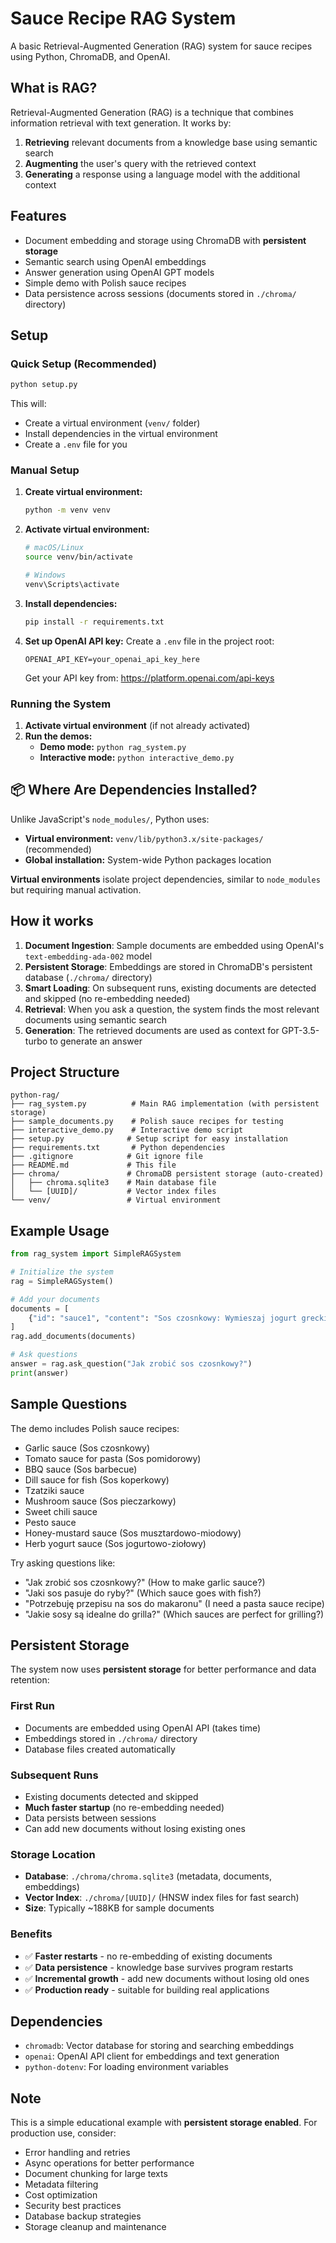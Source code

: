 # Sauce Recipe RAG System

A basic Retrieval-Augmented Generation (RAG) system for sauce recipes using Python, ChromaDB, and OpenAI.

## What is RAG?

Retrieval-Augmented Generation (RAG) is a technique that combines information retrieval with text generation. It works by:

1. **Retrieving** relevant documents from a knowledge base using semantic search
2. **Augmenting** the user's query with the retrieved context
3. **Generating** a response using a language model with the additional context

## Features

- Document embedding and storage using ChromaDB with **persistent storage**
- Semantic search using OpenAI embeddings
- Answer generation using OpenAI GPT models
- Simple demo with Polish sauce recipes
- Data persistence across sessions (documents stored in `./chroma/` directory)

## Setup

### Quick Setup (Recommended)

```bash
python setup.py
```

This will:

- Create a virtual environment (`venv/` folder)
- Install dependencies in the virtual environment
- Create a `.env` file for you

### Manual Setup

1. **Create virtual environment:**

   ```bash
   python -m venv venv
   ```

2. **Activate virtual environment:**

   ```bash
   # macOS/Linux
   source venv/bin/activate

   # Windows
   venv\Scripts\activate
   ```

3. **Install dependencies:**

   ```bash
   pip install -r requirements.txt
   ```

4. **Set up OpenAI API key:**
   Create a `.env` file in the project root:

   ```
   OPENAI_API_KEY=your_openai_api_key_here
   ```

   Get your API key from: https://platform.openai.com/api-keys

### Running the System

1. **Activate virtual environment** (if not already activated)
2. **Run the demos:**
   - **Demo mode:** `python rag_system.py`
   - **Interactive mode:** `python interactive_demo.py`

## 📦 **Where Are Dependencies Installed?**

Unlike JavaScript's `node_modules/`, Python uses:

- **Virtual environment:** `venv/lib/python3.x/site-packages/` (recommended)
- **Global installation:** System-wide Python packages location

**Virtual environments** isolate project dependencies, similar to `node_modules` but requiring manual activation.

## How it works

1. **Document Ingestion**: Sample documents are embedded using OpenAI's `text-embedding-ada-002` model
2. **Persistent Storage**: Embeddings are stored in ChromaDB's persistent database (`./chroma/` directory)
3. **Smart Loading**: On subsequent runs, existing documents are detected and skipped (no re-embedding needed)
4. **Retrieval**: When you ask a question, the system finds the most relevant documents using semantic search
5. **Generation**: The retrieved documents are used as context for GPT-3.5-turbo to generate an answer

## Project Structure

```
python-rag/
├── rag_system.py          # Main RAG implementation (with persistent storage)
├── sample_documents.py    # Polish sauce recipes for testing
├── interactive_demo.py    # Interactive demo script
├── setup.py              # Setup script for easy installation
├── requirements.txt       # Python dependencies
├── .gitignore            # Git ignore file
├── README.md             # This file
├── chroma/               # ChromaDB persistent storage (auto-created)
│   ├── chroma.sqlite3    # Main database file
│   └── [UUID]/           # Vector index files
└── venv/                 # Virtual environment
```

## Example Usage

```python
from rag_system import SimpleRAGSystem

# Initialize the system
rag = SimpleRAGSystem()

# Add your documents
documents = [
    {"id": "sauce1", "content": "Sos czosnkowy: Wymieszaj jogurt grecki z czosnkiem..."}
]
rag.add_documents(documents)

# Ask questions
answer = rag.ask_question("Jak zrobić sos czosnkowy?")
print(answer)
```

## Sample Questions

The demo includes Polish sauce recipes:

- Garlic sauce (Sos czosnkowy)
- Tomato sauce for pasta (Sos pomidorowy)
- BBQ sauce (Sos barbecue)
- Dill sauce for fish (Sos koperkowy)
- Tzatziki sauce
- Mushroom sauce (Sos pieczarkowy)
- Sweet chili sauce
- Pesto sauce
- Honey-mustard sauce (Sos musztardowo-miodowy)
- Herb yogurt sauce (Sos jogurtowo-ziołowy)

Try asking questions like:

- "Jak zrobić sos czosnkowy?" (How to make garlic sauce?)
- "Jaki sos pasuje do ryby?" (Which sauce goes with fish?)
- "Potrzebuję przepisu na sos do makaronu" (I need a pasta sauce recipe)
- "Jakie sosy są idealne do grilla?" (Which sauces are perfect for grilling?)

## Persistent Storage

The system now uses **persistent storage** for better performance and data retention:

### First Run

- Documents are embedded using OpenAI API (takes time)
- Embeddings stored in `./chroma/` directory
- Database files created automatically

### Subsequent Runs

- Existing documents detected and skipped
- **Much faster startup** (no re-embedding needed)
- Data persists between sessions
- Can add new documents without losing existing ones

### Storage Location

- **Database**: `./chroma/chroma.sqlite3` (metadata, documents, embeddings)
- **Vector Index**: `./chroma/[UUID]/` (HNSW index files for fast search)
- **Size**: Typically ~188KB for sample documents

### Benefits

- ✅ **Faster restarts** - no re-embedding of existing documents
- ✅ **Data persistence** - knowledge base survives program restarts
- ✅ **Incremental growth** - add new documents without losing old ones
- ✅ **Production ready** - suitable for building real applications

## Dependencies

- `chromadb`: Vector database for storing and searching embeddings
- `openai`: OpenAI API client for embeddings and text generation
- `python-dotenv`: For loading environment variables

## Note

This is a simple educational example with **persistent storage enabled**. For production use, consider:

- Error handling and retries
- Async operations for better performance
- Document chunking for large texts
- Metadata filtering
- Cost optimization
- Security best practices
- Database backup strategies
- Storage cleanup and maintenance
